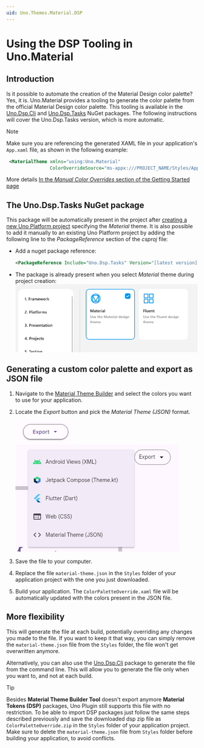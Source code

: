 ```yaml
---
uid: Uno.Themes.Material.DSP
---
```


# Using the DSP Tooling in Uno.Material

## Introduction

Is it possible to automate the creation of the Material Design color palette? Yes, it is. Uno.Material provides a tooling to generate the color palette from the official Material Design color palette. This tooling is available in the [Uno.Dsp.Cli](https://nuget.org/packages/Uno.Dsp.Cli) and [Uno.Dsp.Tasks](https://nuget.org/packages/Uno.Dsp.Tasks) NuGet packages. The following instructions will cover the Uno.Dsp.Tasks version, which is more automatic.

> [!NOTE]
> Make sure you are referencing the generated XAML file in your
> application's `App.xaml` file, as shown in the following example:
>
> ```xml
>  <MaterialTheme xmlns="using:Uno.Material"
>                 ColorOverrideSource="ms-appx:///PROJECT_NAME/Styles/Application/MaterialColorsOverride.xaml" />
> ```
>
> More details [In the _Manual Color Overrides_ section of the Getting Started page](xref:uno.themes.material.getstarted)

## The Uno.Dsp.Tasks NuGet package

This package will be automatically present in the project after [creating a new Uno Platform project](https://aka.platform.uno/get-started) specifying the _Material_ theme. It is also possible to add it manually to an existing Uno Platform project by adding the following line to the _PackageReference_ section of the _csproj_ file:

* Add a nuget package reference:

   ```xml
   <PackageReference Include="Uno.Dsp.Tasks" Version="[latest version]" />
   ```

* The package is already present when you select _Material_ theme during project creation:
   ![Selection of Material theme when creating a project using the Uno Template Wizard](assets/material-theme-selection-wizard.png)

## Generating a custom color palette and export as JSON file

1. Navigate to the [Material Theme Builder](https://m3.material.io/theme-builder#/custom) and select the colors you want to use for your application.
2. Locate the _Export_ button and pick the _Material Theme (JSON)_ format.

   ![Export Button](assets/material-theme-builder-export1.png) ![DSP Selection](assets/material-theme-builder-export2.png)
3. Save the file to your computer.
4. Replace the file `material-theme.json` in the `Styles` folder of your application project with the one you just downloaded.
5. Build your application. The `ColorPaletteOverride.xaml` file will be automatically updated with the colors present in the JSON file.

## More flexibility

This will generate the file at each build, potentially overriding any changes you made to the file. If you want to keep it that way, you can simply remove the `material-theme.json` file from the `Styles` folder, the file won't get overwritten anymore.

Alternatively, you can also use the [Uno.Dsp.Cli](https://nuget.org/packages/Uno.Dsp.Cli) package to generate the file from the command line. This will allow you to generate the file only when you want to, and not at each build.

> [!TIP]
> Besides **Material Theme Builder Tool** doesn't export anymore **Material Tokens (DSP)** packages, Uno Plugin still supports this file with no restriction.
> To be able to import DSP packages just follow the same steps described previously and save the downloaded dsp zip file as `ColorPaletteOverride.zip` in the `Styles` folder of your application project.
> Make sure to delete the `material-theme.json` file from `Styles` folder before building your application, to avoid conflicts.